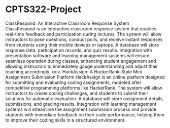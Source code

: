 # CPTS322-Project
ClassRespond: An Interactive Classroom Response System <br />
ClassRespond is an interactive classroom response system that enables real-time
feedback and participation during lectures. The system will allow instructors to pose
questions, conduct polls, and receive instant responses from students using their mobile
devices or laptops. A database will store response data, participation records, and quiz
results. Integration with presentation software and learning management systems will
ensure seamless operation during classes, enhancing student engagement and allowing
instructors to immediately gauge understanding and adjust their teaching accordingly.
xxiv. HackAssign: A HackerRank-Style Mini Assignment Submission Platform
HackAssign is an online platform designed for submitting and evaluating coding
assignments, modeled after competitive programming platforms like HackerRank. The
system will allow instructors to create coding challenges, and students to submit their
solutions for automatic evaluation. A database will store assignment details,
submissions, and grading results. Integration with learning management systems will
streamline the assignment submission process and provide students with immediate
feedback on their code performance, helping them to improve their coding skills in a
structured environment.
